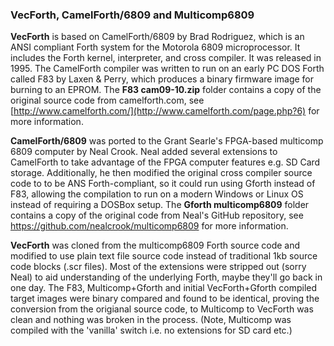 ### VecForth, CamelForth/6809 and Multicomp6809

**VecForth** is based on CamelForth/6809 by Brad Rodriguez, which is an ANSI compliant Forth system for the Motorola 6809 microprocessor. It includes the Forth kernel, interpreter, and cross compiler. It was released in 1995. The CamelForth compiler was written to run on an early PC DOS Forth called F83 by Laxen & Perry, which produces a binary firmware image for burning to an EPROM.
The **F83 cam09-10.zip** folder contains a copy of the original source code from camelforth.com, see [http://www.camelforth.com/](http://www.camelforth.com/page.php?6) for more information.

**CamelForth/6809** was ported to the Grant Searle's FPGA-based multicomp 6809 computer by  Neal Crook. Neal added several extensions to CamelForth to take advantage of the FPGA computer features e.g.  SD Card storage. Additionally, he then modified the original cross compiler source code to to be ANS Forth-compliant, so it could run using Gforth instead of F83, allowing the compilation to run on a modern Windows or Linux OS instead of requiring a DOSBox setup.
The **Gforth multicomp6809** folder contains a copy of the original code from Neal's GitHub repository, see https://github.com/nealcrook/multicomp6809 for more information.

**VecForth** was cloned from the multicomp6809 Forth source code and modified to use plain text file source code instead of traditional 1kb source code blocks (.scr files). Most of the extensions were stripped out (sorry Neal) to aid understanding of the underlying Forth, maybe they'll go back in one day. The F83, Multicomp+Gforth and initial VecForth+Gforth compiled target images were binary compared and found to be identical, proving the conversion from the origianal source code, to Multicomp to VecForth was clean and nothing was broken in the process. (Note, Multicomp was compiled with the 'vanilla' switch i.e. no extensions for SD card etc.)




